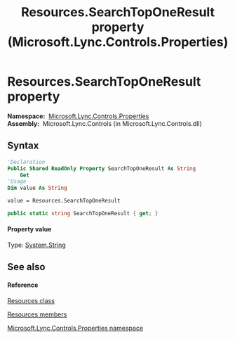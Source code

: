 ﻿---
title: Resources.SearchTopOneResult property  (Microsoft.Lync.Controls.Properties)
TOCTitle: 'SearchTopOneResult property '
ms:assetid: P:Microsoft.Lync.Controls.Properties.Resources.SearchTopOneResult_DI_3_UC_OCS14MrefLyncWPF
ms:mtpsurl: https://msdn.microsoft.com/en-us/library/microsoft.lync.controls.properties.resources.searchtoponeresult_di_3_uc_ocs14mreflyncwpf(v=office.15)
ms:contentKeyID: 48601547
ms.date: 07/28/2014
mtps_version: v=office.15
f1_keywords:
- Microsoft.Lync.Controls.Properties.Resources.SearchTopOneResult
dev_langs:
- CSharp
- JScript
- VB
- other
---

# Resources.SearchTopOneResult property

**Namespace:**  [Microsoft.Lync.Controls.Properties](microsoft-lync-controls-properties-namespace_1.md)  
**Assembly:**  Microsoft.Lync.Controls (in Microsoft.Lync.Controls.dll)

## Syntax

``` vb
'Declaration
Public Shared ReadOnly Property SearchTopOneResult As String
    Get
'Usage
Dim value As String

value = Resources.SearchTopOneResult
```

``` csharp
public static string SearchTopOneResult { get; }
```

#### Property value

Type: [System.String](http://msdn2.microsoft.com/en-us/library/s1wwdcbf)  

## See also

#### Reference

[Resources class](resources-class-microsoft-lync-controls-properties_1.md)

[Resources members](resources-members-microsoft-lync-controls-properties_1.md)

[Microsoft.Lync.Controls.Properties namespace](microsoft-lync-controls-properties-namespace_1.md)

